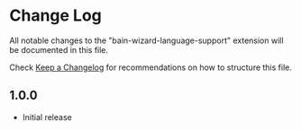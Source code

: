 # Change Log

All notable changes to the "bain-wizard-language-support" extension will be documented in this file.

Check [Keep a Changelog](http://keepachangelog.com/) for recommendations on how to structure this file.

## 1.0.0

- Initial release
